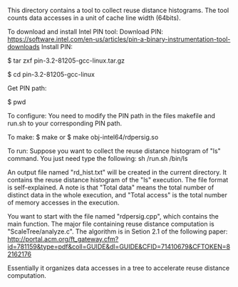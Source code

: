 This directory contains a tool to collect reuse distance
histograms. The tool counts data accesses in a unit of cache line
width (64bits).

To download and install Intel PIN tool:
   Download PIN:
   https://software.intel.com/en-us/articles/pin-a-binary-instrumentation-tool-downloads
   Install PIN:
   
   $ tar zxf pin-3.2-81205-gcc-linux.tar.gz
   
   $ cd pin-3.2-81205-gcc-linux
   
   Get PIN path:
   
   $ pwd 

To configure: 
   You need to modify the PIN path in the files makefile and
   run.sh to your corresponding PIN path.
   
To make:
   $ make
   or
   $ make obj-intel64/rdpersig.so

To run:
   Suppose you want to collect the reuse distance histogram of "ls"
   command. You just need type the following:
     sh /run.sh /bin/ls

   An output file named "rd_hist.txt" will be created in the current
   directory. It contains the reuse distance histogram of the "ls"
   execution. The file format is self-explained. A note is that "Total
   data" means the total number of distinct data in the whole
   execution, and "Total access" is the total number of memory
   accesses in the execution.


   You want to start with the file named "rdpersig.cpp", which contains
   the main function.
   The major file containing reuse distance computation is
   "ScaleTree/analyze.c". The algorithm is in Setion 2.1 of the
   following paper:
   http://portal.acm.org/ft_gateway.cfm?id=781159&type=pdf&coll=GUIDE&dl=GUIDE&CFID=71410679&CFTOKEN=82162176

   Essentially it organizes data accesses in a tree to accelerate
   reuse distance computation. 


   
  

